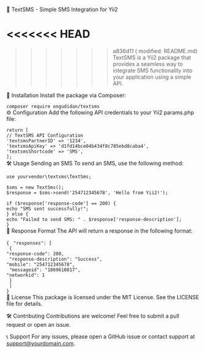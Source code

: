 📩 TextSMS - Simple SMS Integration for Yii2

<<<<<<< HEAD
=======


>>>>>>> a836d11 (	modified:   README.md)
TextSMS is a Yii2 package that provides a seamless way to integrate SMS functionality into your application using a simple API.

🚀 Installation
Install the package via Composer:

`composer require ongudidan/textsms`<br>
⚙️ Configuration
Add the following API credentials to your Yii2 params.php file:

`return [`<br>
    `// TextSMS API Configuration`<br>
    `'textsmsPartnerID' => '1234',`<br>
    `'textsmsApiKey' => 'd1fd14bce04b434f8c785ebd8caba4',`<br>
    `'textsmsShortcode' => 'SMS',`<br>
`];`<br>
🛠 Usage
Sending an SMS
To send an SMS, use the following method:

`use yourvendor\textsms\TextSms;`<br>

`$sms = new TextSms();`<br>
`$response = $sms->send('254712345678', 'Hello from Yii2!');`<br>

`if ($response['response-code'] == 200) {`<br>
    `echo "SMS sent successfully!";`<br>
`} else {`<br>
    `echo "Failed to send SMS: " . $response['response-description'];`<br>
`}`<br>
🔄 Response Format
The API will return a response in the following format:

`{`
 ` "responses": [`<br>
   ` {`<br>
      `"response-code": 200,`<br>
     ` "response-description": "Success",`<br>
      `"mobile": "254712345678",`<br>
     ` "messageid": "1869610817",`<br>
      `"networkid": 1`<br>
   ` }`<br>
 ` ]`<br>
`}`<br>
📜 License
This package is licensed under the MIT License. See the LICENSE file for details.

🛠 Contributing
Contributions are welcome! Feel free to submit a pull request or open an issue.

📞 Support
For any issues, please open a GitHub issue or contact support at support@yourdomain.com.
